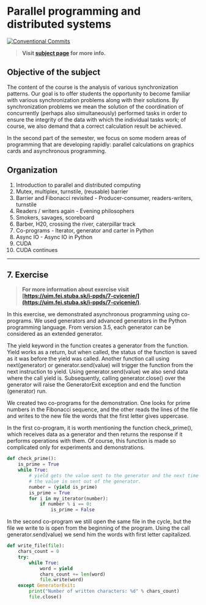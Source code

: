 # Parallel programming and distributed systems

[![Conventional Commits](https://img.shields.io/badge/Conventional%20Commits-1.0.0-blue.svg)](https://conventionalcommits.org)

> **Visit [subject page](https://uim.fei.stuba.sk/predmet/i-ppds) for more info.**

## Objective of the subject

The content of the course is the analysis of various synchronization patterns. Our goal is to offer students the
opportunity to become familiar with various synchronization problems along with their solutions. By synchronization
problems we mean the solution of the coordination of concurrently (perhaps also simultaneously) performed tasks in order
to ensure the integrity of the data with which the individual tasks work; of course, we also demand that a correct
calculation result be achieved.

In the second part of the semester, we focus on some modern areas of programming that are developing rapidly: parallel
calculations on graphics cards and asynchronous programming.

## Organization

1. Introduction to parallel and distributed computing
2. Mutex, multiplex, turnstile, (reusable) barrier
3. Barrier and Fibonacci revisited - Producer-consumer, readers-writers, turnstile
4. Readers / writers again - Evening philosophers
5. Smokers, savages, scoreboard
6. Barber, H20, crossing the river, caterpillar track
7. Co-programs - Iterator, generator and carter in Python
8. Async IO - Async IO in Python
9. CUDA
10. CUDA continues

___

## 7. Exercise

> **For more information about exercise visit [https://uim.fei.stuba.sk/i-ppds/7-cvicenie/](https://uim.fei.stuba.sk/i-ppds/7-cvicenie/).**


In this exercise, we demonstrated asynchronous programming using co-programs. We used generators and advanced generators
in the Python programming language. From version 3.5, each generator can be considered as an extended generator.

The yield keyword in the function creates a generator from the function. Yield works as a return, but when called, the
status of the function is saved as it was before the yield was called. Another function call using next(generator) or
generator.send(value) will trigger the function from the next instruction to yield. Using generator.send(value) we also
send data where the call yield is. Subsequently, calling generator.close() over the generator will raise the
GeneratorExit exception and end the function (generator) run.

We created two co-programs for the demonstration. One looks for prime numbers in the Fibonacci sequence, and the other
reads the lines of the file and writes to the new file the words that the first letter gives uppercase.

In the first co-program, it is worth mentioning the function check_prime(), which receives data as a generator and then
returns the response if it performs operations with them. Of course, this function is made so complicated only for
experiments and demonstrations.

```python
def check_prime():
    is_prime = True
    while True:
        # yield gets the value sent to the generator and the next time it hits the yield,
        # the value is sent out of the generator.
        number = (yield is_prime)
        is_prime = True
        for i in my_iterator(number):
            if number % i == 0:
                is_prime = False
```

In the second co-program we still open the same file in the cycle, but the file we write to is open from the beginning
of the program. Using the call generator.send(value) we send him the words with first letter capitalized.

```python
def write_file(file):
    chars_count = 0
    try:
        while True:
            word = yield
            chars_count += len(word)
            file.write(word)
    except GeneratorExit:
        print("Number of written characters: %d" % chars_count)
        file.close()
```